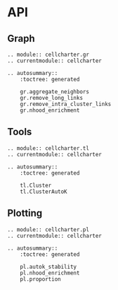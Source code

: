 # API

## Graph

```{eval-rst}
.. module:: cellcharter.gr
.. currentmodule:: cellcharter

.. autosummary::
    :toctree: generated

    gr.aggregate_neighbors
    gr.remove_long_links
    gr.remove_intra_cluster_links
    gr.nhood_enrichment
```

## Tools

```{eval-rst}
.. module:: cellcharter.tl
.. currentmodule:: cellcharter

.. autosummary::
    :toctree: generated

    tl.Cluster
    tl.ClusterAutoK
```

## Plotting

```{eval-rst}
.. module:: cellcharter.pl
.. currentmodule:: cellcharter

.. autosummary::
    :toctree: generated

    pl.autok_stability
    pl.nhood_enrichment
    pl.proportion
```
